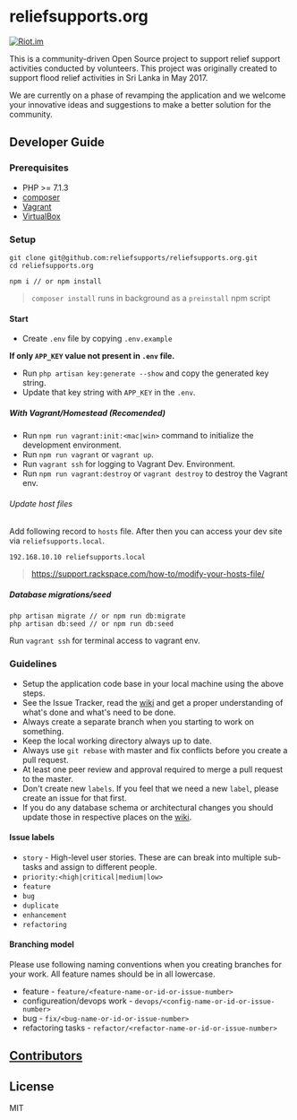 # reliefsupports.org

[![Riot.im](https://img.shields.io/badge/chat-Riot.im-lightgrey.svg)](https://riot.im/app/#/room/#reliefsupports:matrix.org)

This is a community-driven Open Source project to support relief support activities conducted by volunteers. This project was originally created to support flood relief activities in Sri Lanka in May 2017.

We are currently on a phase of revamping the application and we welcome your innovative ideas and suggestions to make a better solution for the community.

## Developer Guide

### Prerequisites

-   PHP >= 7.1.3
-   [composer](https://getcomposer.org/)
-   [Vagrant](https://www.vagrantup.com/)
-   [VirtualBox](https://www.virtualbox.org/wiki/Downloads)

### Setup

```
git clone git@github.com:reliefsupports/reliefsupports.org.git
cd reliefsupports.org
```

```
npm i // or npm install
```

> `composer install` runs in background as a `preinstall` npm script

#### Start

-   Create `.env` file by copying `.env.example`

**If only `APP_KEY` value not present in `.env` file.**

-   Run `php artisan key:generate --show` and copy the generated key string.
-   Update that key string with `APP_KEY` in the `.env`.

##### With Vagrant/Homestead (Recomended)

-   Run `npm run vagrant:init:<mac|win>` command to initialize the development environment.
-   Run `npm run vagrant` or `vagrant up`.
-   Run `vagrant ssh` for logging to Vagrant Dev. Environment.
-   Run `npm run vagrant:destroy` or `vagrant destroy` to destroy the Vagrant env.

###### Update host files

Add following record to `hosts` file. After then you can access your dev site via `reliefsupports.local`.

```
192.168.10.10 reliefsupports.local
```

> https://support.rackspace.com/how-to/modify-your-hosts-file/

##### Database migrations/seed

```
php artisan migrate // or npm run db:migrate
php artisan db:seed // or npm run db:seed
```

Run `vagrant ssh` for terminal access to vagrant env.

### Guidelines

-   Setup the application code base in your local machine using the above steps.
-   See the Issue Tracker, read the [wiki](https://github.com/reliefsupports/reliefsupports.org/wiki) and get a proper understanding of what's done and what's need to be done.
-   Always create a separate branch when you starting to work on something.
-   Keep the local working directory always up to date.
-   Always use `git rebase` with master and fix conflicts before you create a pull request.
-   At least one peer review and approval required to merge a pull request to the master.
-   Don't create new `labels`. If you feel that we need a new `label`, please create an issue for that first.
-   If you do any database schema or architectural changes you should update those in respective places on the [wiki](https://github.com/reliefsupports/reliefsupports.org/wiki).

#### Issue labels

-   `story` - High-level user stories. These are can break into multiple sub-tasks and assign to different people.
-   `priority:<high|critical|medium|low>`
-   `feature`
-   `bug`
-   `duplicate`
-   `enhancement`
-   `refactoring`

#### Branching model

Please use following naming conventions when you creating branches for your work. All feature names should be in all lowercase.

-   feature - `feature/<feature-name-or-id-or-issue-number>`
-   configureation/devops work - `devops/<config-name-or-id-or-issue-number>`
-   bug - `fix/<bug-name-or-id-or-issue-number>`
-   refactoring tasks - `refactor/<refactor-name-or-id-or-issue-number>`

## [Contributors](https://github.com/reliefsupports/reliefsupports.org/blob/master/CONTRIBUTORS.md)

## License

MIT
